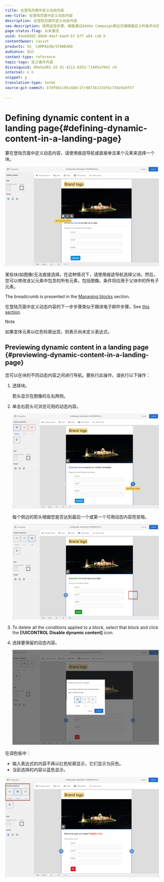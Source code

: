 ```yaml
---
title: 在登陆页面中定义动态内容
seo-title: 在登陆页面中定义动态内容
description: 在登陆页面中定义动态内容
seo-description: 按照这些步骤，根据通过Adobe Campaign表达式编辑器定义的条件动态显示登陆页面中的不同内容。
page-status-flag: 从未激活
uuid: 64a8ddd2-8bb0-44ef-bae9-b7 b77 a84 ca8 b
contentOwner: saviat
products: SG_ CAMPAIGN/STANDARD
audience: 设计
content-type: reference
topic-tags: 定义条件内容
discoiquuid: 00e5ed81-d3 d1-4211-8352-71805a7042 c9
internal: n n
snippet: y
translation-type: tm+mt
source-git-commit: b7df681c05c48dc1fc9873b1339fbc756e5e0f5f

---
```



# Defining dynamic content in a landing page{#defining-dynamic-content-in-a-landing-page}

要在登陆页面中定义动态内容，请使用痕迹导航或直接单击某个元素来选择一个块。

![](assets/dynamic_content_lp_1.png)

某些块(如图像)无法直接选择。在这种情况下，请使用痕迹导航选择父块。然后，您可以修改该父元素中包含的所有元素，包括图像。条件将应用于父块中的所有子元素。

The breadcrumb is presented in the [Managing blocks](../../designing/using/managing-landing-page-structure-and-style.md) section.

在登陆页面中定义动态内容的下一步步骤类似于跟进电子邮件步骤。See [this section](../../designing/using/defining-dynamic-content-in-an-email.md).

>[!NOTE]
>
>如果变体元素以红色轮廓出现，则表示尚未定义表达式。

## Previewing dynamic content in a landing page {#previewing-dynamic-content-in-a-landing-page}

您可以在块的不同动态内容之间进行导航。要执行此操作，请执行以下操作：

1. 选择块。

   箭头显示在图像的左右两侧。

1. 单击右箭头可浏览可用的动态内容。

   ![](assets/dynamic_content_lp_2.png)

   每个侧边的箭头根据您是否达到最后一个或第一个可用动态内容而变暗。

   ![](assets/dynamic_content_lp_3.png)

1. To delete all the conditions applied to a block, select that block and click the **[!UICONTROL Disable dynamic content]** icon.
1. 选择要保留的动态内容。

   ![](assets/dynamic_content_lp_5.png)

在调色板中：

* 输入表达式的内容不再以红色轮廓显示，它们显示为灰色。
* 当前选择的内容以蓝色显示。

![](assets/dynamic_content_lp_4.png)

